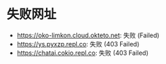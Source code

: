 # 失败网址
- https://oko-limkon.cloud.okteto.net: 失败 (Failed)
- https://ys.pyxzp.repl.co: 失败 (403
Failed)
- https://chatai.cokio.repl.co: 失败 (403
Failed)
